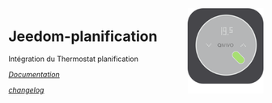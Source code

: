 <img align="right" src="plugin_info/planification_icon.png" width="150">

# Jeedom-planification

Intégration du Thermostat planification

*[Documentation](https://kiboost.github.io/jeedom_docs/plugins/planification/fr_FR/)*

*[changelog](https://kiboost.github.io/jeedom_docs/plugins/planification/fr_FR/changelog.html)*


